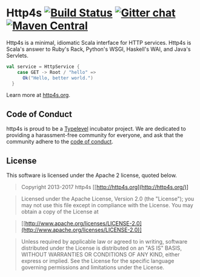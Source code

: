 # Http4s [![Build Status](https://travis-ci.org/http4s/http4s.svg?branch=master)](https://travis-ci.org/http4s/http4s) [![Gitter chat](https://badges.gitter.im/http4s/http4s.png)](https://gitter.im/http4s/http4s) [![Maven Central](https://maven-badges.herokuapp.com/maven-central/org.http4s/http4s-core_2.11/badge.svg)](https://maven-badges.herokuapp.com/maven-central/org.http4s/http4s-core_2.11)

Http4s is a minimal, idiomatic Scala interface for HTTP services.  Http4s is
Scala's answer to Ruby's Rack, Python's WSGI, Haskell's WAI, and Java's
Servlets.

```scala
val service = HttpService {
    case GET -> Root / "hello" =>
      Ok("Hello, better world.")
  }
```

Learn more at [http4s.org](http://http4s.org/).

## Code of Conduct

http4s is proud to be a [Typelevel](http://typelevel.org/) incubator
project.  We are dedicated to providing a harassment-free community
for everyone, and ask that the community adhere to the
[code of conduct](http://typelevel.org/conduct.html).

## License

This software is licensed under the Apache 2 license, quoted below.

> Copyright 2013-2017 http4s [[http://http4s.org](http://http4s.org/)]

> Licensed under the Apache License, Version 2.0 (the "License"); you may not use this file except in compliance with the License. You may obtain a copy of the License at

> [[http://www.apache.org/licenses/LICENSE-2.0](http://www.apache.org/licenses/LICENSE-2.0)]

> Unless required by applicable law or agreed to in writing, software distributed under the License is distributed on an "AS IS" BASIS, WITHOUT WARRANTIES OR CONDITIONS OF ANY KIND, either express or implied. See the License for the specific language governing permissions and limitations under the License.

